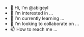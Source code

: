 - 👋 Hi, I’m @abigeyl
- 👀 I’m interested in ...
- 🌱 I’m currently learning ...
- 💞️ I’m looking to collaborate on ...
- 📫 How to reach me ...

<!---
abigeyl/abigeyl is a ✨ special ✨ repository because its `README.md` (this file) appears on your GitHub profile.
You can click the Preview link to take a look at your changes.
--->
